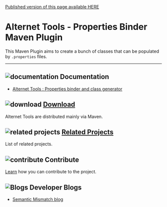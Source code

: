 <div class="nopub">
<a href="http://alternet.ml/alternet-libs/prop-bind-maven-plugin/index.html">
Published version of this page available HERE</a></div>

# Alternet Tools - Properties Binder Maven Plugin

This Maven Plugin aims to create a bunch of classes that can be populated by `.properties` files.

---

## ![documentation](../images/docs.png) Documentation

* [Alternet Tools : Properties binder and class generator](../tools/properties.html)

## ![download](../images/download.png) [Download](../download.html)

Alternet Tools are distributed mainly via Maven.

## ![related projects](../images/connect.png) [Related Projects](../related.html)

List of related projects.

## ![contribute](../images/settings.png) Contribute

[Learn](../contribute.html) how you can contribute to the project.

## ![Blogs](../images/blog2.png) Developer Blogs

* [Semantic Mismatch blog](http://semantic-mismatch.blogspot.fr/)

